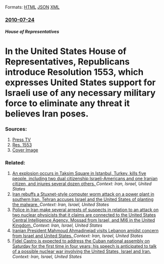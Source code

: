 
Formats: [HTML](/news/2010/07/24/in-the-united-states-house-of-representatives-republicans-introduce-resolution-1553-which-expresses-united-states-support-for-israeli-use.html)  [JSON](/news/2010/07/24/in-the-united-states-house-of-representatives-republicans-introduce-resolution-1553-which-expresses-united-states-support-for-israeli-use.json)  [XML](/news/2010/07/24/in-the-united-states-house-of-representatives-republicans-introduce-resolution-1553-which-expresses-united-states-support-for-israeli-use.xml)  

### [2010-07-24](/news/2010/07/24/index.md)

##### House of Representatives
# In the United States House of Representatives, Republicans introduce Resolution 1553, which expresses United States support for Israeli use of any necessary military force to eliminate any threat it believes Iran poses. 




### Sources:

1. [Press TV](http://www.presstv.ir/detail.aspx?id=136016&sectionid=351020101)
2. [Res. 1553](https://www.scribd.com/doc/34792802/H-RES-1553)
2. [Cover Image](https://imgv2-1-f.scribdassets.com/img/document/34792802/original/b787e39b3c/1509308725)

### Related:

1. [An explosion occurs in Taksim Square in Istanbul, Turkey, kills five people, including two dual citizenship Israeli-Americans and one Iranian citizen, and injures several dozen others. ](/news/2016/03/19/an-explosion-occurs-in-taksim-square-in-istanbul-turkey-kills-five-people-including-two-dual-citizenship-israeli-americans-and-one-irania.md) _Context: Iran, Israel, United States_
2. [Iran rebuffs a Stuxnet-style computer worm attack on a power plant in southern Iran. Tehran accuses Israel and the United States of planting the malware. ](/news/2012/12/25/iran-rebuffs-a-stuxnet-style-computer-worm-attack-on-a-power-plant-in-southern-iran-tehran-accuses-israel-and-the-united-states-of-planting.md) _Context: Iran, Israel, United States_
3. [Police in Iran make several arrests of suspects in relation to an attack on two nuclear physicists that it claims are connected to the United States Central Intelligence Agency, Mossad from Israel, and MI6 in the United Kingdom. ](/news/2010/12/2/police-in-iran-make-several-arrests-of-suspects-in-relation-to-an-attack-on-two-nuclear-physicists-that-it-claims-are-connected-to-the-unite.md) _Context: Iran, Israel, United States_
4. [Iranian President Mahmoud Ahmadinejad visits Lebanon amidst concern from Israel and United States. ](/news/2010/10/13/iranian-president-mahmoud-ahmadinejad-visits-lebanon-amidst-concern-from-israel-and-united-states.md) _Context: Iran, Israel, United States_
5. [Fidel Castro is expected to address the Cuban national assembly on Saturday for the first time in four years; his speech is anticipated to talk of a possible nuclear war involving the United States, Israel and Iran. ](/news/2010/08/4/fidel-castro-is-expected-to-address-the-cuban-national-assembly-on-saturday-for-the-first-time-in-four-years-his-speech-is-anticipated-to-t.md) _Context: Iran, Israel, United States_
